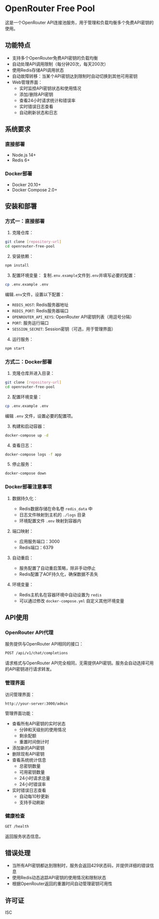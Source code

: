 # OpenRouter Free Pool

这是一个OpenRouter API连接池服务，用于管理和负载均衡多个免费API密钥的使用。

## 功能特点

- 支持多个OpenRouter免费API密钥的负载均衡
- 自动处理API调用限制（每分钟20次，每天200次）
- 使用Redis存储API调用状态
- 自动故障转移：当某个API密钥达到限制时自动切换到其他可用密钥
- Web管理界面：
  - 实时监控API密钥状态和使用情况
  - 添加/删除API密钥
  - 查看24小时请求统计和错误率
  - 实时错误日志查看
  - 自动刷新状态和日志

## 系统要求

### 直接部署
- Node.js 14+
- Redis 6+

### Docker部署
- Docker 20.10+
- Docker Compose 2.0+

## 安装和部署

### 方式一：直接部署

1. 克隆仓库：
```bash
git clone [repository-url]
cd openrouter-free-pool
```

2. 安装依赖：
```bash
npm install
```

3. 配置环境变量：
复制`.env.example`文件到`.env`并填写必要的配置：
```bash
cp .env.example .env
```

编辑`.env`文件，设置以下配置：
- `REDIS_HOST`: Redis服务器地址
- `REDIS_PORT`: Redis服务器端口
- `OPENROUTER_API_KEYS`: OpenRouter API密钥列表（用逗号分隔）
- `PORT`: 服务运行端口
- `SESSION_SECRET`: Session密钥（可选，用于管理界面）

4. 运行服务：
```bash
npm start
```

### 方式二：Docker部署

1. 克隆仓库并进入目录：
```bash
git clone [repository-url]
cd openrouter-free-pool
```

2. 配置环境变量：
```bash
cp .env.example .env
```
编辑 `.env` 文件，设置必要的配置项。

3. 构建和启动容器：
```bash
docker-compose up -d
```

4. 查看日志：
```bash
docker-compose logs -f app
```

5. 停止服务：
```bash
docker-compose down
```

### Docker部署注意事项

1. 数据持久化：
   - Redis数据存储在命名卷 `redis_data` 中
   - 日志文件映射到主机的 `./logs` 目录
   - 环境配置文件 `.env` 映射到容器内

2. 端口映射：
   - 应用服务端口：3000
   - Redis端口：6379

3. 自动重启：
   - 服务配置了自动重启策略，除非手动停止
   - Redis配置了AOF持久化，确保数据不丢失

4. 环境变量：
   - Redis主机名在容器环境中自动设置为 `redis`
   - 可以通过修改 `docker-compose.yml` 自定义其他环境变量

## API使用

### OpenRouter API代理

服务提供与OpenRouter API相同的接口：

```bash
POST /api/v1/chat/completions
```

请求格式与OpenRouter API完全相同，无需提供API密钥。服务会自动选择可用的API密钥进行请求转发。

### 管理界面

访问管理界面：
```
http://your-server:3000/admin
```

管理界面功能：
- 查看所有API密钥的实时状态
  - 分钟和天级别的使用情况
  - 剩余配额
  - 重置时间倒计时
- 添加新的API密钥
- 删除现有API密钥
- 查看系统统计信息
  - 总密钥数量
  - 可用密钥数量
  - 24小时请求总量
  - 24小时错误率
- 实时错误日志查看
  - 自动每10秒更新
  - 支持手动刷新

### 健康检查

```bash
GET /health
```

返回服务状态信息。

## 错误处理

- 当所有API密钥都达到限制时，服务会返回429状态码，并提供详细的错误信息
- 使用Redis动态追踪API密钥的使用情况和限制状态
- 根据OpenRouter返回的重置时间自动管理密钥可用性

## 许可证

ISC 